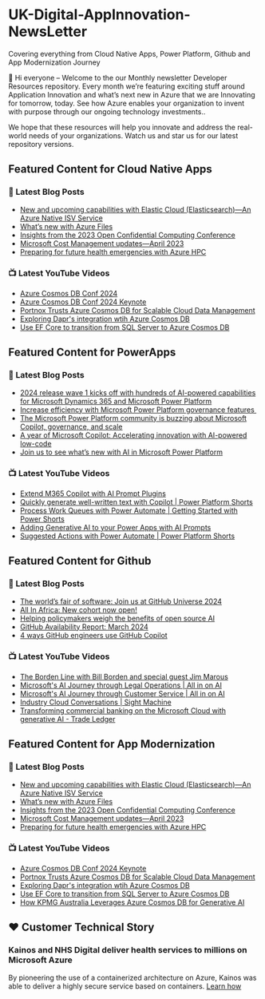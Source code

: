 # UK-Digital-AppInnovation-NewsLetter

Covering everything from Cloud Native Apps, Power Platform, Github and App Modernization Journey

👋 Hi everyone – Welcome to the our Monthly newsletter Developer Resources repository. Every month we’re featuring exciting stuff around Application Innovation and what’s next new in Azure that we are Innovating for tomorrow, today. See how Azure enables your organization to invent with purpose through our ongoing technology investments..


We hope that these resources will help you innovate and address the real-world needs of your organizations. Watch us and star us for our latest repository versions.

## Featured Content for Cloud Native Apps


### 📝 Latest Blog Posts

    
<!-- BLOGCNA:START -->
- [New and upcoming capabilities with Elastic Cloud (Elasticsearch)—An Azure Native ISV Service](https://azure.microsoft.com/blog/new-and-upcoming-capabilities-with-elastic-cloud-elasticsearch-an-azure-native-isv-service/)
- [What’s new with Azure Files](https://azure.microsoft.com/blog/what-s-new-with-azure-files/)
- [Insights from the 2023 Open Confidential Computing Conference](https://azure.microsoft.com/blog/insights-from-the-2023-open-confidential-computing-conference/)
- [Microsoft Cost Management updates—April 2023](https://azure.microsoft.com/blog/microsoft-cost-management-updates-april-2023/)
- [Preparing for future health emergencies with Azure HPC ](https://azure.microsoft.com/blog/preparing-for-future-health-emergencies-with-azure-hpc/)
<!-- BLOGCNA:END -->

### 📺 Latest YouTube Videos

 
<!-- YOUTUBECNA:START -->
- [Azure Cosmos DB Conf 2024](https://www.youtube.com/watch?v=D-nknTYX0-w)
- [Azure Cosmos DB Conf 2024 Keynote](https://www.youtube.com/watch?v=9S4AqxI4Su8)
- [Portnox Trusts Azure Cosmos DB for Scalable Cloud Data Management](https://www.youtube.com/watch?v=xPRFs47WCf8)
- [Exploring Dapr&#39;s integration wtih Azure Cosmos DB](https://www.youtube.com/watch?v=xoxAU1jppjw)
- [Use EF Core to transition from SQL Server to Azure Cosmos DB](https://www.youtube.com/watch?v=qVR3tMiK7xg)
<!-- YOUTUBECNA:END -->

##  Featured Content for PowerApps
### 📝 Latest Blog Posts
<!-- BLOGPOWER:START -->
- [2024 release wave 1 kicks off with hundreds of AI-powered capabilities for Microsoft Dynamics 365 and Microsoft Power Platform](https://cloudblogs.microsoft.com/dynamics365/bdm/2024/04/10/2024-release-wave-1-kicks-off-with-hundreds-of-ai-powered-capabilities-for-microsoft-dynamics-365-and-microsoft-power-platform/)
- [Increase efficiency with Microsoft Power Platform governance features ](https://www.microsoft.com/en-us/power-platform/blog/2024/04/04/increase-efficiency-with-microsoft-power-platform-governance-features/)
- [The Microsoft Power Platform community is buzzing about Microsoft Copilot, governance, and scale](https://www.microsoft.com/en-us/power-platform/blog/2024/03/28/the-microsoft-power-platform-community-is-buzzing-about-microsoft-copilot-governance-and-scale/)
- [A year of Microsoft Copilot: Accelerating innovation with AI-powered low-code](https://www.microsoft.com/en-us/power-platform/blog/2024/03/26/a-year-of-microsoft-copilot-accelerating-innovation-with-ai-powered-low-code/)
- [Join us to see what’s new with AI in Microsoft Power Platform](https://www.microsoft.com/en-us/power-platform/blog/2024/03/25/join-us-to-see-whats-new-with-ai-in-microsoft-power-platform/)
<!-- BLOGPOWER:END -->
 ### 📺 Latest YouTube Videos
    
<!-- YOUTUBEPOWER:START -->
- [Extend M365 Copilot with AI Prompt Plugins](https://www.youtube.com/watch?v=4QnKzY1uO9M)
- [Quickly generate well-written text with Copilot | Power Platform Shorts](https://www.youtube.com/watch?v=XY1sWTi4nl8)
- [Process Work Queues with Power Automate | Getting Started with Power Shorts](https://www.youtube.com/watch?v=qi8isiV_dHs)
- [Adding Generative AI to your Power Apps with AI Prompts](https://www.youtube.com/watch?v=l8tv4SwDhuE)
- [Suggested Actions with Power Automate | Power Platform Shorts](https://www.youtube.com/watch?v=aXxX5bJSxi8)
<!-- YOUTUBEPOWER:END -->

##  Featured Content for Github
### 📝 Latest Blog Posts
<!-- BLOGGITHUB:START -->
- [The world&#8217;s fair of software: Join us at GitHub Universe 2024](https://github.blog/2024-04-16-the-worlds-fair-of-software-join-us-at-github-universe-2024/)
- [All In Africa: New cohort now open!](https://github.blog/2024-04-11-all-in-africa-new-cohort-now-open/)
- [Helping policymakers weigh the benefits of open source AI](https://github.blog/2024-04-10-helping-policymakers-weigh-the-benefits-of-open-source-ai/)
- [GitHub Availability Report: March 2024](https://github.blog/2024-04-10-github-availability-report-march-2024/)
- [4 ways GitHub engineers use GitHub Copilot](https://github.blog/2024-04-09-4-ways-github-engineers-use-github-copilot/)
<!-- BLOGGITHUB:END -->
### 📺 Latest YouTube Videos
<!-- YOUTUBEGITHUB:START -->
- [The Borden Line with Bill Borden and special guest Jim Marous](https://www.youtube.com/watch?v=eWCju1ZthQ8)
- [Microsoft&#39;s AI Journey through Legal Operations | All in on AI](https://www.youtube.com/watch?v=8TAPGUYEgns)
- [Microsoft&#39;s AI Journey through Customer Service | All in on AI](https://www.youtube.com/watch?v=AWDm6kAxjDA)
- [Industry Cloud Conversations | Sight Machine](https://www.youtube.com/watch?v=vdaiQg26tlE)
- [Transforming commercial banking on the Microsoft Cloud with generative AI - Trade Ledger](https://www.youtube.com/watch?v=R3dpOar5KIA)
<!-- YOUTUBEGITHUB:END -->
##  Featured Content for App Modernization
### 📝 Latest Blog Posts
<!-- BLOGAPPMOD:START -->
- [New and upcoming capabilities with Elastic Cloud (Elasticsearch)—An Azure Native ISV Service](https://azure.microsoft.com/blog/new-and-upcoming-capabilities-with-elastic-cloud-elasticsearch-an-azure-native-isv-service/)
- [What’s new with Azure Files](https://azure.microsoft.com/blog/what-s-new-with-azure-files/)
- [Insights from the 2023 Open Confidential Computing Conference](https://azure.microsoft.com/blog/insights-from-the-2023-open-confidential-computing-conference/)
- [Microsoft Cost Management updates—April 2023](https://azure.microsoft.com/blog/microsoft-cost-management-updates-april-2023/)
- [Preparing for future health emergencies with Azure HPC ](https://azure.microsoft.com/blog/preparing-for-future-health-emergencies-with-azure-hpc/)
<!-- BLOGAPPMOD:END -->
### 📺 Latest YouTube Videos
<!-- YOUTUBEAPPMOD:START -->
- [Azure Cosmos DB Conf 2024 Keynote](https://www.youtube.com/watch?v=9S4AqxI4Su8)
- [Portnox Trusts Azure Cosmos DB for Scalable Cloud Data Management](https://www.youtube.com/watch?v=xPRFs47WCf8)
- [Exploring Dapr&#39;s integration wtih Azure Cosmos DB](https://www.youtube.com/watch?v=xoxAU1jppjw)
- [Use EF Core to transition from SQL Server to Azure Cosmos DB](https://www.youtube.com/watch?v=qVR3tMiK7xg)
- [How KPMG Australia Leverages Azure Cosmos DB for Generative AI](https://www.youtube.com/watch?v=uYIeFSKoX9w)
<!-- YOUTUBEAPPMOD:END -->


## ♥️ Customer Technical Story 

### Kainos and NHS Digital deliver health services to millions on Microsoft Azure

By pioneering the use of a containerized architecture on Azure, Kainos was able to deliver a highly secure service based on containers. [Learn how](https://customers.microsoft.com/en-us/story/1368348549535774520-kainos-and-nhs-digital-deliver-health-services-to-millions-on-microsoft-azure)

